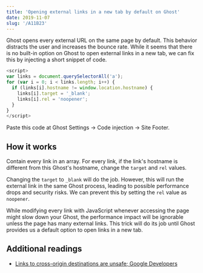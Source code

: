 ```yaml
---
title: 'Opening external links in a new tab by default on Ghost'
date: 2019-11-07
slug: '/A11B23'
---
```


Ghost opens every external URL on the same page by default. This behavior distracts the user and increases the bounce rate. While it seems that there is no built-in option on Ghost to open external links in a new tab, we can fix this by injecting a short snippet of code.

```js
<script>
var links = document.querySelectorAll('a');
for (var i = 0; i < links.length; i++) {
  if (links[i].hostname != window.location.hostname) {
    links[i].target = '_blank';
    links[i].rel = 'noopener';
  }
}
</script>
```

Paste this code at Ghost Settings → Code injection → Site Footer.

## How it works

Contain every link in an array. For every link, if the link's hostname is different from this Ghost's hostname, change the `target` and `rel` values.

Changing the `target` to `_blank` will do the job. However, this will run the external link in the same Ghost process, leading to possible performance drops and security risks. We can prevent this by setting the `rel` value as `noopener`.

While modifying every link with JavaScript whenever accessing the page might slow down your Ghost, the performance impact will be ignorable unless the page has many external links. This trick will do its job until Ghost provides us a default option to open links in a new tab.

## Additional readings

- [Links to cross-origin destinations are unsafe; Google Developers](https://developers.google.com/web/tools/lighthouse/audits/noopener)
